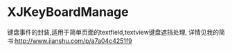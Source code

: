 # XJKeyBoardManage
键盘事件的封装,适用于简单页面的textfield,textview键盘遮挡处理, 详情见我的简书:http://www.jianshu.com/p/a7a04c4251f9
